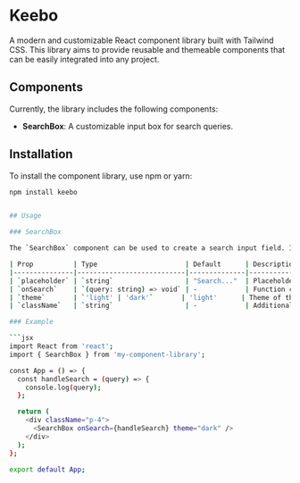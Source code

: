 # Keebo

A modern and customizable React component library built with Tailwind CSS. This library aims to provide reusable and themeable components that can be easily integrated into any project.

## Components

Currently, the library includes the following components:

- **SearchBox**: A customizable input box for search queries.

## Installation

To install the component library, use npm or yarn:

```bash
npm install keebo


## Usage

### SearchBox

The `SearchBox` component can be used to create a search input field. It accepts the following props:

| Prop          | Type                      | Default      | Description                                   |
|---------------|---------------------------|--------------|-----------------------------------------------|
| `placeholder` | `string`                  | "Search..."  | Placeholder text for the input.              |
| `onSearch`    | `(query: string) => void` | -            | Function called on input change with the current query. |
| `theme`       | `'light' | 'dark'`       | 'light'      | Theme of the input field.                     |
| `className`   | `string`                  | -            | Additional classes for custom styling.        |

### Example

```jsx
import React from 'react';
import { SearchBox } from 'my-component-library';

const App = () => {
  const handleSearch = (query) => {
    console.log(query);
  };

  return (
    <div className="p-4">
      <SearchBox onSearch={handleSearch} theme="dark" />
    </div>
  );
};

export default App;




